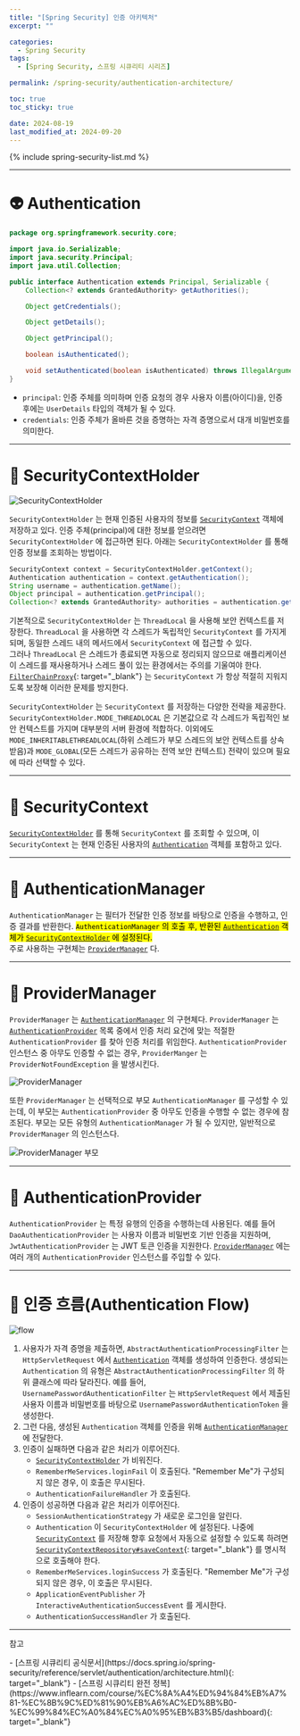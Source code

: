 ```yaml
---
title: "[Spring Security] 인증 아키텍처"
excerpt: ""

categories:
  - Spring Security
tags:
  - [Spring Security, 스프링 시큐리티 시리즈]

permalink: /spring-security/authentication-architecture/

toc: true
toc_sticky: true

date: 2024-08-19
last_modified_at: 2024-09-20
---
```


{% include spring-security-list.md %}

---

# 👽 Authentication
```java
package org.springframework.security.core;

import java.io.Serializable;
import java.security.Principal;
import java.util.Collection;

public interface Authentication extends Principal, Serializable {
    Collection<? extends GrantedAuthority> getAuthorities();

    Object getCredentials();

    Object getDetails();

    Object getPrincipal();

    boolean isAuthenticated();

    void setAuthenticated(boolean isAuthenticated) throws IllegalArgumentException;
}
```

- `principal`: 인증 주체를 의미하며 인증 요청의 경우 사용자 이름(아이디)을, 인증 후에는 `UserDetails` 타입의 객체가 될 수 있다.
- `credentials`: 인증 주체가 올바른 것을 증명하는 자격 증명으로서 대개 비밀번호를 의미한다. 

<!-- Authentication 은 사용자의 인증 정보를 저장하는 토큰 개념의 객체로 활용되며 인증 이후 `SecurityContext` 에 저장되어 전역적으로 참조가 가능 -->

---

# 🍕 SecurityContextHolder
![SecurityContextHolder](/assets/images/posts_img/spring-security/authentication-architecture/securitycontextholder.png)

`SecurityContextHolder` 는 현재 인증된 사용자의 정보를 [`SecurityContext`](#-securitycontext) 객체에 저장하고 있다.<!-- 스프링 시큐리티는 `SecurityContextHolder` 에 들어간 값이 어떤 과정으로 들어갔는지에는 관심이 없다. 안에 값이 있으면 현재 인증된 사용자로 간주한다.  --> 인증 주체(principal)에 대한 정보를 얻으려면 `SecurityContextHolder` 에 접근하면 된다. 아래는 `SecurityContextHolder` 를 통해 인증 정보를 조회하는 방법이다.
```java
SecurityContext context = SecurityContextHolder.getContext();
Authentication authentication = context.getAuthentication();
String username = authentication.getName();
Object principal = authentication.getPrincipal();
Collection<? extends GrantedAuthority> authorities = authentication.getAuthorities();
```
<!-- 기본적으로 `SecurityContextHolder` 는 `ThreadLocal` 을 사용해 이러한 세부 정보를 저장한다. 이로 인해 `SecurityContext` 는 동일한 스레드의 메서드(methods)에서 항상 사용할 수 있으며, 해당 메서드에 `SecurityContext` 가 명시적으로 인자로 전달되지 않더라도 마찬가지다. 현재 주체의 요청이 처리된 후 스레드를 지우도록 주의를 기울인다면 이러한 방식으로 TreadLocal을 사용하는 것은 매우 안전하다. [FilterChainProxy](https://ijnooyah.github.io/spring-security/architecture/#-filterchainproxy) 는 SecurityContext 가 항상 지워지도록 보장한다. -->

기본적으로 `SecurityContextHolder` 는 `ThreadLocal` 을 사용해 보안 컨텍스트를 저장한다. `ThreadLocal` 을 사용하면 각 스레드가 독립적인 `SecurityContext` 를 가지게 되며, 동일한 스레드 내의 메서드에서 `SecurityContext` 에 접근할 수 있다.  <!-- 이는 메서드 인자로 `SecurityContext` 를 명시적으로 전달하지 않아도 되게 한다. 이 방식은 동일한 스레드 내의 메서드에서 항상 `SecurityContext` 를 사용할 수 있게 해준다. 즉, 메서드에 `SecurityContext` 가 명시적으로 인자로 전달되지 않더라도 해당 스레드에서는 `SecurityContext` 에 접근 할 수 있다. 이 접근 방식은 스레드 로컬 변수를 활용해 안전하고 효율적으로 인증 정보를 관리한다. -->  
그러나 `ThreadLocal` 은 스레드가 종료되면 자동으로 정리되지 않으므로 애플리케이션이 스레드를 재사용하거나 스레드 풀이 있는 환경에서는 주의를 기울여야 한다. [`FilterChainProxy`](https://ijnooyah.github.io/spring-security/architecture/#-filterchainproxy){: target="_blank"} 는 `SecurityContext` 가 항상 적절히 지워지도록 보장해 이러한 문제를 방지한다. 

`SecurityContextHolder` 는 `SecurityContext` 를 저장하는 다양한 전략을 제공한다. `SecurityContextHolder.MODE_THREADLOCAL` 은 기본값으로 각 스레드가 독립적인 보안 컨텍스트를 가지며 대부분의 서버 환경에 적합하다. 이외에도 `MODE_INHERITABLETHREADLOCAL`(하위 스레드가 부모 스레드의 보안 컨텍스트를 상속 받음)과 `MODE_GLOBAL`(모든 스레드가 공유하는 전역 보안 컨텍스트) 전략이 있으며 필요에 따라 선택할 수 있다. 

---

# 🍅 SecurityContext
[`SecurityContextHolder`](#-securitycontextholder) 를 통해 `SecurityContext` 를 조회할 수 있으며, 이 `SecurityContext` 는 현재 인증된 사용자의 [`Authentication`](#-authentication) 객체를 포함하고 있다.

---

# 👒 AuthenticationManager
`AuthenticationManager` 는 필터가 전달한 인증 정보를 바탕으로 인증을 수행하고, 인증 결과를 반환한다. <mark>`AuthenticationManager` 의 호출 후, 반환된 [`Authentication`](#-authentication) 객체가 [`SecurityContextHolder`](#-securitycontextholder) 에 설정된다.</mark>  
주로 사용하는 구현체는 [`ProviderManager`](#-providermanager) 다. 

<!-- "이후"는 다음과 같은 순서를 나타냅니다:

AuthenticationManager 호출: 사용자의 인증 정보를 처리하기 위해 AuthenticationManager가 호출됩니다.

인증 결과 반환: AuthenticationManager는 인증 결과를 담은 Authentication 객체를 반환합니다.

SecurityContextHolder에 설정: 반환된 Authentication 객체는 Spring Security의 필터나 컨트롤러에 의해 **SecurityContextHolder**에 설정됩니다.

즉, "이후"는 **AuthenticationManager**의 호출 후, 반환된 Authentication 객체가 **SecurityContextHolder**에 설정되는 과정을 의미합니다. 이 단계는 인증이 완료된 후에 인증 정보를 애플리케이션의 보안 컨텍스트에 저장하는 과정입니다. -->

---

# 🐝 ProviderManager
`ProviderManager` 는 [`AuthenticationManager`](#-authenticationmanager) 의 구현체다. `ProviderManager` 는 [`AuthenticationProvider`](#-authenticationprovider) 목록 중에서 인증 처리 요건에 맞는 적절한 `AuthenticationProvider` 를 찾아 인증 처리를 위임한다. `AuthenticationProvider` 인스턴스 중 아무도 인증할 수 없는 경우, `ProviderManger` 는 `ProviderNotFoundException` 을 발생시킨다.

![ProviderManager](/assets/images/posts_img/spring-security/authentication-architecture/providermanager.png)

또한 `ProviderManager` 는 선택적으로 부모 `AuthenticationManager` 를 구성할 수 있는데, 이 부모는 `AuthenticationProvider` 중 아무도 인증을 수행할 수 없는 경우에 참조된다. 부모는 모든 유형의 `AuthenticationManager` 가 될 수 있지만, 일반적으로 `ProviderManager` 의 인스턴스다.

![ProviderManager 부모](/assets/images/posts_img/spring-security/authentication-architecture/providermanager-parent.png)

<!-- 🚨🚨 캐시를 사용할 경우 고려해야할 사항이 있음 문제 생길경우 스프링 공식문서 보기-->

---

# 🍄 AuthenticationProvider
`AuthenticationProvider` 는 특정 유행의 인증을 수행하는데 사용된다. 예를 들어 `DaoAuthenticationProvider` 는 사용자 이름과 비밀번호 기반 인증을 지원하며, `JwtAuthenticationProvider` 는 JWT 토큰 인증을 지원한다. [`ProviderManager`](#-providermanager) 에는 여러 개의 `AuthenticationProvider` 인스턴스를 주입할 수 있다. 

<!-- - 사용자의 작겨 증명을 확인하고 인증 과정을 관리하는 클래스로서 사용자가 시스템에 엑세스하기 위해 제공한 정보(예: 아이디와 비밀번호)가 유효한지 검증하는 과정을 포함한다.
- 다양한 유형의 인증 메커니즘을 지원할 수 있는데, 예를 들어 표준 사용자 이름과 비밀번호를 기반으로한 인증, 토큰 기반 인증, 지문 인식 등을 처리할 수 있다.
- 성공적인 인증 후에는 Authentication 객체를 반환하며 이 객체에는 사용자의 신원 정보와 인증된 자격 증명을 포함한다.
- 인증 과정 중에 문제가 발생한 경우 AuthenticaitonExeption 과 같은 예외를 발생시켜 문제를 알리는 역할을 한다. -->

---

# 🌊 인증 흐름(Authentication Flow)
![flow](/assets/images/posts_img/spring-security/authentication-architecture/abstractauthenticationprocessingfilter.png)
1. 사용자가 자격 증명을 제출하면, `AbstractAuthenticationProcessingFilter` 는 `HttpServletRequest` 에서 [`Authentication`](#-authentication) 객체를 생성하여 인증한다. 생성되는 `Authentication` 의 유형은 `AbstractAuthenticationProcessingFilter` 의 하위 클래스에 따라 달라진다. 예를 들어, `UsernamePasswordAuthenticationFilter` 는 `HttpServletRequest` 에서 제출된 사용자 이름과 비밀번호를 바탕으로 `UsernamePasswordAuthenticationToken` 을 생성한다.
2. 그런 다음, 생성된 `Authentication` 객체를 인증을 위해 [`AuthenticationManager`](#-authenticationmanager) 에 전달한다.
3. 인증이 실패하면 다음과 같은 처리가 이루어진다.
    - [`SecurityContextHolder`](#-securitycontextholder) 가 비워진다.
    - `RememberMeServices.loginFail` 이 호출된다. "Remember Me"가 구성되지 않은 경우, 이 호출은 무시된다.
    - `AuthenticationFailureHandler` 가 호출된다.
4. 인증이 성공하면 다음과 같은 처리가 이루어진다.
    - `SessionAuthenticationStrategy` 가 새로운 로그인을 알린다.
    - `Authentication` 이 `SecurityContextHolder` 에 설정된다. 나중에 [`SecurityContext`](#-securitycontext) 를 저장해 향후 요청에서 자동으로 설정할 수 있도록 하려면 [`SecurityContextRepository#saveContext`](https://ijnooyah.github.io/spring-security/authentication-persistence/#-securitycontextholderfilter){: target="_blank"} 를 명시적으로 호출해야 한다. 
    - `RememberMeServices.loginSuccess` 가 호출된다. "Remember Me"가 구성되지 않은 경우, 이 호출은 무시된다. 
    - `ApplicationEventPublisher` 가 `InteractiveAuthenticationSuccessEvent` 를 게시한다.
    - `AuthenticationSuccessHandler` 가 호출된다.

---

<p class="ref">참고</p>
- [스프링 시큐리티 공식문서](https://docs.spring.io/spring-security/reference/servlet/authentication/architecture.html){: target="_blank"}
- [스프링 시큐리티 완전 정복](https://www.inflearn.com/course/%EC%8A%A4%ED%94%84%EB%A7%81-%EC%8B%9C%ED%81%90%EB%A6%AC%ED%8B%B0-%EC%99%84%EC%A0%84%EC%A0%95%EB%B3%B5/dashboard){: target="_blank"}

